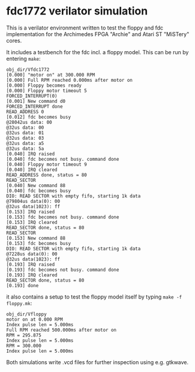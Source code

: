 # fdc1772 verilator simulation

This is a verilator environment written to test the floppy and fdc
implementation for the Archimedes FPGA "Archie" and Atari ST "MiSTery" cores.

It includes a testbench for the fdc incl. a floppy model. This
can be run by entering ```make```:

```
obj_dir/Vfdc1772
[0.000] "motor on" at 300.000 RPM
[0.000] Full RPM reached 0.000ms after motor on
[0.000] Floppy becomes ready
[0.000] Floppy motor timeout 5
FORCED_INTERRUPT(0)
[0.001] New command d0
FORCED_INTERRUPT done
READ_ADDRESS 0
[0.012] fdc becomes busy
@28042us data: 00
@32us data: 00
@32us data: 01
@32us data: 03
@32us data: a5
@32us data: 5a
[0.040] IRQ raised
[0.040] fdc becomes not busy. command done
[0.040] Floppy motor timeout 9
[0.040] IRQ cleared
READ_ADDRESS done, status = 80
READ_SECTOR
[0.040] New command 88
[0.040] fdc becomes busy
DIO: READ SECTOR with empty fifo, starting 1k data
@79804us data(0): 00
@32us data(1023): ff
[0.153] IRQ raised
[0.153] fdc becomes not busy. command done
[0.153] IRQ cleared
READ_SECTOR done, status = 80
READ_SECTOR
[0.153] New command 88
[0.153] fdc becomes busy
DIO: READ SECTOR with empty fifo, starting 1k data
@7228us data(0): 00
@32us data(1023): ff
[0.193] IRQ raised
[0.193] fdc becomes not busy. command done
[0.193] IRQ cleared
READ_SECTOR done, status = 80
[0.193] done
```

it also contains a setup to test the floppy model itself by typing
```make -f floppy.mk```:

```
obj_dir/Vfloppy
motor on at 0.000 RPM
Index pulse len = 5.000ms
Full RPM reached 500.000ms after motor on
RPM = 295.875
Index pulse len = 5.000ms
RPM = 300.000
Index pulse len = 5.000ms
```

Both simulations write .vcd files for further inspection using e.g.
gtkwave.
